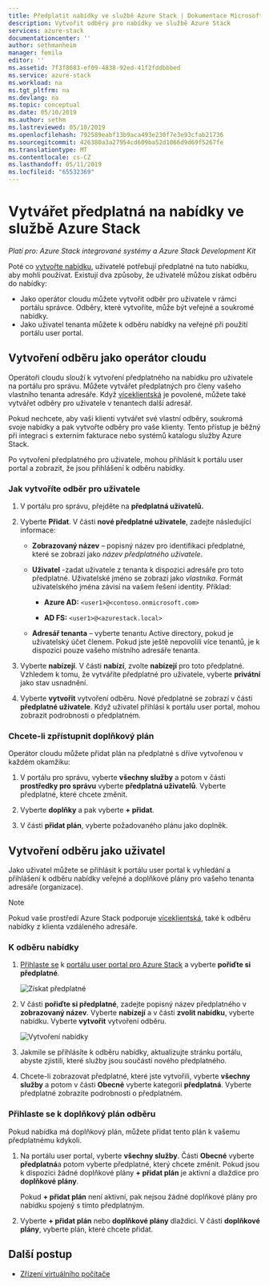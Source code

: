 ```yaml
---
title: Předplatit nabídky ve službě Azure Stack | Dokumentace Microsoftu
description: Vytvořit odběry pro nabídky ve službě Azure Stack
services: azure-stack
documentationcenter: ''
author: sethmanheim
manager: femila
editor: ''
ms.assetid: 7f3f8683-ef09-4838-92ed-41f2fddbbbed
ms.service: azure-stack
ms.workload: na
ms.tgt_pltfrm: na
ms.devlang: na
ms.topic: conceptual
ms.date: 05/10/2019
ms.author: sethm
ms.lastreviewed: 05/10/2019
ms.openlocfilehash: 792589eabf13b9aca493e230f7e3e93cfab21736
ms.sourcegitcommit: 426380a3a27954cd609ba52d1066d9d69f5267fe
ms.translationtype: MT
ms.contentlocale: cs-CZ
ms.lasthandoff: 05/11/2019
ms.locfileid: "65532369"
---
```

# <a name="create-subscriptions-to-offers-in-azure-stack"></a>Vytvářet předplatná na nabídky ve službě Azure Stack

*Platí pro: Azure Stack integrované systémy a Azure Stack Development Kit*

Poté co [vytvořte nabídku](azure-stack-create-offer.md), uživatelé potřebují předplatné na tuto nabídku, aby mohli používat. Existují dva způsoby, že uživatelé můžou získat odběru do nabídky:

- Jako operátor cloudu můžete vytvořit odběr pro uživatele v rámci portálu správce. Odběry, které vytvoříte, může být veřejné a soukromé nabídky.
- Jako uživatel tenanta můžete k odběru nabídky na veřejné při použití portálu user portal.  

## <a name="create-a-subscription-as-a-cloud-operator"></a>Vytvoření odběru jako operátor cloudu

Operátoři cloudu slouží k vytvoření předplatného na nabídku pro uživatele na portálu pro správu. Můžete vytvářet předplatných pro členy vašeho vlastního tenanta adresáře. Když [víceklientská](azure-stack-enable-multitenancy.md) je povolené, můžete také vytvářet odběry pro uživatele v tenantech další adresář.

Pokud nechcete, aby vaši klienti vytvářet své vlastní odběry, soukromá svoje nabídky a pak vytvořte odběry pro vaše klienty. Tento přístup je běžný při integraci s externím fakturace nebo systémů katalogu služby Azure Stack.

Po vytvoření předplatného pro uživatele, mohou přihlásit k portálu user portal a zobrazit, že jsou přihlášení k odběru nabídky.  

### <a name="to-create-a-subscription-for-a-user"></a>Jak vytvoříte odběr pro uživatele

1. V portálu pro správu, přejděte na **předplatná uživatelů.**
2. Vyberte **Přidat**. V části **nové předplatné uživatele**, zadejte následující informace:  

   - **Zobrazovaný název** – popisný název pro identifikaci předplatné, které se zobrazí jako *název předplatného uživatele*.
   - **Uživatel** -zadat uživatele z tenanta k dispozici adresáře pro toto předplatné. Uživatelské jméno se zobrazí jako *vlastníka*.  Formát uživatelského jména závisí na vašem řešení identity. Příklad:

     - **Azure AD:** `<user1>@<contoso.onmicrosoft.com>`

     - **AD FS:** `<user1>@<azurestack.local>`

   - **Adresář tenanta** – vyberte tenantu Active directory, pokud je uživatelský účet členem. Pokud jste ještě nepovolili více tenantů, je k dispozici pouze vašeho místního adresáře tenanta.

3. Vyberte **nabízejí**. V části **nabízí**, zvolte **nabízejí** pro toto předplatné. Vzhledem k tomu, že vytváříte předplatné pro uživatele, vyberte **privátní** jako stav usnadnění.

4. Vyberte **vytvořit** vytvoření odběru. Nové předplatné se zobrazí v části **předplatné uživatele**. Když uživatel přihlásí k portálu user portal, mohou zobrazit podrobnosti o předplatném.

### <a name="to-make-an-add-on-plan-available"></a>Chcete-li zpřístupnit doplňkový plán

Operátor cloudu můžete přidat plán na předplatné s dříve vytvořenou v každém okamžiku:

1. V portálu pro správu, vyberte **všechny služby** a potom v části **prostředky pro správu** vyberte **předplatná uživatelů**. Vyberte předplatné, které chcete změnit.

2. Vyberte **doplňky** a pak vyberte **+ přidat**.  

3. V části **přidat plán**, vyberte požadovaného plánu jako doplněk.

## <a name="create-a-subscription-as-a-user"></a>Vytvoření odběru jako uživatel

Jako uživatel můžete se přihlásit k portálu user portal k vyhledání a přihlášení k odběru nabídky veřejné a doplňkové plány pro vašeho tenanta adresáře (organizace).

>[!NOTE]
>Pokud vaše prostředí Azure Stack podporuje [víceklientská](azure-stack-enable-multitenancy.md), také k odběru nabídky z klienta vzdáleného adresáře.

### <a name="to-subscribe-to-an-offer"></a>K odběru nabídky

1. [Přihlaste se](../asdk/asdk-connect.md) k [portálu user portal pro Azure Stack](https://portal.local.azurestack.external) a vyberte **pořiďte si předplatné**.

   ![Získat předplatné](media/azure-stack-subscribe-plan-provision-vm/image01.png)
  
2. V části **pořiďte si předplatné**, zadejte popisný název předplatného v **zobrazovaný název**. Vyberte **nabízejí** a v části **zvolit nabídku**, vyberte nabídku. Vyberte **vytvořit** vytvoření odběru.

   ![Vytvoření nabídky](media/azure-stack-subscribe-plan-provision-vm/image02.png)
  
3. Jakmile se přihlásíte k odběru nabídky, aktualizujte stránku portálu, abyste zjistili, které služby jsou součástí nového předplatného.

4. Chcete-li zobrazovat předplatné, které jste vytvořili, vyberte **všechny služby** a potom v části **Obecné** vyberte kategorii **předplatná**. Vyberte předplatné zobrazíte podrobnosti o předplatném.  

### <a name="to-subscribe-to-an-add-on-plan"></a>Přihlaste se k doplňkový plán odběru

Pokud nabídka má doplňkový plán, můžete přidat tento plán k vašemu předplatnému kdykoli.  

1. Na portálu user portal, vyberte **všechny služby**. Části **Obecné** vyberte **předplatná**a potom vyberte předplatné, který chcete změnit. Pokud jsou k dispozici žádné doplňkové plány **+ přidat plán** je aktivní a dlaždice pro **doplňkové plány**.

   Pokud **+ přidat plán** není aktivní, pak nejsou žádné doplňkové plány pro nabídku spojený s tímto předplatným.

1. Vyberte **+ přidat plán** nebo **doplňkové plány** dlaždici. V části **doplňkové plány**, vyberte plán, které chcete přidat.

## <a name="next-steps"></a>Další postup

- [Zřízení virtuálního počítače](../user/azure-stack-create-vm-template.md)
